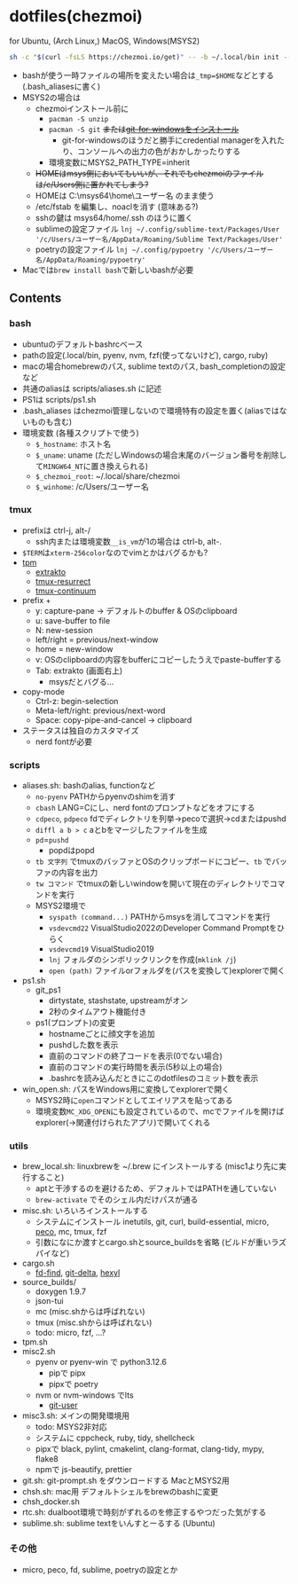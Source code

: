 # dotfiles(chezmoi)

for Ubuntu, (Arch Linux,) MacOS, Windows(MSYS2)

```bash
sh -c "$(curl -fsLS https://chezmoi.io/get)" -- -b ~/.local/bin init --apply na-trium-144 --destination $HOME
```

* bashが使う一時ファイルの場所を変えたい場合は`_tmp=$HOME`などとする(.bash_aliasesに書く)
* MSYS2の場合は
	* chezmoiインストール前に
		* `pacman -S unzip`
		* `pacman -S git` <del>または[git-for-windowsをインストール](https://github.com/git-for-windows/git/wiki/Install-inside-MSYS2-proper)</del>
			* git-for-windowsのほうだと勝手にcredential managerを入れたり、コンソールへの出力の色がおかしかったりする
		* 環境変数にMSYS2_PATH_TYPE=inherit
	* <del>HOMEはmsys側においてもいいが、それでもchezmoiのファイルは/c/Users側に置かれてしまう?</del>
	* HOMEは C:\msys64\home\ユーザー名 のまま使う
	* /etc/fstab を編集し、noaclを消す (意味ある?)
	* sshの鍵は msys64/home/.ssh のほうに置く
	* sublimeの設定ファイル `lnj ~/.config/sublime-text/Packages/User '/c/Users/ユーザー名/AppData/Roaming/Sublime Text/Packages/User'`
	* poetryの設定ファイル `lnj ~/.config/pypoetry '/c/Users/ユーザー名/AppData/Roaming/pypoetry'`
* Macでは`brew install bash`で新しいbashが必要

## Contents
### bash
* ubuntuのデフォルトbashrcベース
* pathの設定(.local/bin, pyenv, nvm, fzf(使ってないけど), cargo, ruby)
* macの場合homebrewのパス, sublime textのパス, bash_completionの設定など
* 共通のaliasは scripts/aliases.sh に記述
* PS1は scripts/ps1.sh
* .bash_aliases はchezmoi管理しないので環境特有の設定を置く(aliasではないものも含む)
* 環境変数 (各種スクリプトで使う)
	* `$_hostname`: ホスト名
	* `$_uname`: uname (ただしWindowsの場合末尾のバージョン番号を削除して`MINGW64_NT`に置き換えられる)
	* `$_chezmoi_root`: ~/.local/share/chezmoi
	* `$_winhome`: /c/Users/ユーザー名

### tmux
* prefixは ctrl-j, alt-/
	* ssh内または環境変数`__is_vm`が1の場合は ctrl-b, alt-.
* `$TERM`は`xterm-256color`なのでvimとかはバグるかも?
* [tpm](https://github.com/tmux-plugins/tpm)
	* [extrakto](https://github.com/laktak/extrakto)
	* [tmux-resurrect](https://github.com/tmux-plugins/tmux-resurrect)
	* [tmux-continuum](https://github.com/tmux-plugins/tmux-continuum)
* prefix +
	* y: capture-pane → デフォルトのbuffer & OSのclipboard
	* u: save-buffer to file
	* N: new-session
	* left/right = previous/next-window
	* home = new-window
	* v: OSのclipboardの内容をbufferにコピーしたうえでpaste-bufferする
	* Tab: extrakto (画面右上)
		* msysだとバグる...
* copy-mode
	* Ctrl-z: begin-selection
	* Meta-left/right: previous/next-word
	* Space: copy-pipe-and-cancel → clipboard
* ステータスは独自のカスタマイズ
	* nerd fontが必要

### scripts

* aliases.sh: bashのalias, functionなど
	* `no-pyenv` PATHからpyenvのshimを消す
	* `cbash` LANG=Cにし、nerd fontのプロンプトなどをオフにする
	* `cdpeco`, `pdpeco` fdでディレクトリを列挙→pecoで選択→cdまたはpushd
	* `diffl a b > c` aとbをマージしたファイルを生成 
	* `pd`=`pushd`
		* popdはpopd
	* `tb 文字列` でtmuxのバッファとOSのクリップボードにコピー、`tb` でバッファの内容を出力
	* `tw コマンド` でtmuxの新しいwindowを開いて現在のディレクトリでコマンドを実行
	* MSYS2環境で
		* `syspath (command...)` PATHからmsysを消してコマンドを実行
		* `vsdevcmd22` VisualStudio2022のDeveloper Command Promptをひらく
		* `vsdevcmd19` VisualStudio2019
		* `lnj` フォルダのシンボリックリンクを作成(`mklink /j`)
		* `open (path)` ファイルorフォルダを(パスを変換して)explorerで開く
* ps1.sh
	* git_ps1
		* dirtystate, stashstate, upstreamがオン
		* 2秒のタイムアウト機能付き
	* ps1(プロンプト)の変更
		* hostnameごとに顔文字を追加
		* pushdした数を表示
		* 直前のコマンドの終了コードを表示(0でない場合)
		* 直前のコマンドの実行時間を表示(5秒以上の場合)
		* .bashrcを読み込んだときにこのdotfilesのコミット数を表示
* win_open.sh: パスをWindows用に変換してexplorerで開く
	* MSYS2時に`open`コマンドとしてエイリアスを貼ってある
	* 環境変数`MC_XDG_OPEN`にも設定されているので、mcでファイルを開けばexplorer(→関連付けられたアプリ)で開いてくれる
<!-- * tmux.ps.py: tmuxのステータスで使用 現在のjob数とプロセス数を表示 -->

### utils

* brew_local.sh: linuxbrewを ~/.brew にインストールする (misc1より先に実行すること)
	* aptと干渉するのを避けるため、デフォルトではPATHを通していない
	* `brew-activate` でそのシェル内だけパスが通る
* misc.sh: いろいろインストールする
	* システムにインストール inetutils, git, curl, build-essential, micro, [peco](https://github.com/peco/peco), mc, tmux, fzf
	* 引数になにか渡すとcargo.shとsource_buildsを省略 (ビルドが重いラズパイなど)
* cargo.sh
	* [fd-find](https://github.com/sharkdp/fd), [git-delta](https://github.com/dandavison/delta), [hexyl](https://github.com/sharkdp/hexyl)
* source_builds/
	* doxygen 1.9.7
	* json-tui
	* mc (misc.shからは呼ばれない)
	* tmux (misc.shからは呼ばれない)
	* todo: micro, fzf, ...?
* tpm.sh
* misc2.sh
	* pyenv or pyenv-win で python3.12.6
		* pipで pipx
		* pipxで poetry
	* nvm or nvm-windows でlts
		* [git-user](https://github.com/geongeorge/Git-User-Switch)
* misc3.sh: メインの開発環境用
	* todo: MSYS2非対応
	* システムに cppcheck, ruby, tidy, shellcheck
	* pipxで black, pylint, cmakelint, clang-format, clang-tidy, mypy, flake8
	* npmで js-beautify, prettier
* git.sh: git-prompt.sh をダウンロードする MacとMSYS2用
* chsh.sh: mac用 デフォルトシェルをbrewのbashに変更
* chsh_docker.sh
* rtc.sh: dualboot環境で時刻がずれるのを修正するやつだった気がする
* sublime.sh: sublime textをいんすとーるする (Ubuntu)

### その他
* micro, peco, fd, sublime, poetryの設定とか
